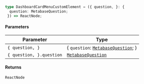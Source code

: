 ```ts
type DashboardCardMenuCustomElement = ({ question, }: {
  question: MetabaseQuestion;
 }) => ReactNode;
```

#### Parameters

| Parameter                | Type                                                       |
| ------------------------ | ---------------------------------------------------------- |
| `{ question, }`          | { `question`: [`MetabaseQuestion`](MetabaseQuestion.md); } |
| `{ question, }.question` | [`MetabaseQuestion`](MetabaseQuestion.md)                  |

#### Returns

`ReactNode`
